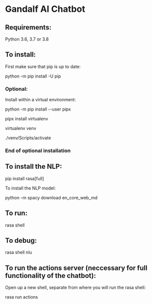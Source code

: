 # Gandalf AI Chatbot

## Requirements:

Python 3.6, 3.7 or 3.8

## To install:

First make sure that pip is up to date:

python -m pip install -U pip

### Optional:

Install within a virtual environment:

python -m pip install --user pipx

pipx install virtualenv

virtualenv venv

./venv/Scripts/activate

### End of optional installation

## To install the NLP:

pip install rasa[full]

To install the NLP model:

python -m spacy download en_core_web_md

## To run:

rasa shell

## To debug:

rasa shell nlu

## To run the actions server (neccessary for full functionality of the chatbot):

Open up a new shell, separate from where you will run the rasa shell:

rasa run actions